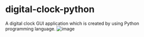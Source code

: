# digital-clock-python

A digital clock GUI application which is created by using Python programming language.
![image](https://user-images.githubusercontent.com/66233975/118033678-b8105600-b386-11eb-8311-dc56623164eb.png)
